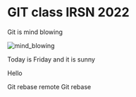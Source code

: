# GIT class IRSN 2022

Git is mind blowing

![mind_blowing](https://images2.alphacoders.com/693/thumbbig-693684.webp)

Today is Friday and it is sunny

Hello

Git rebase remote
Git rebase
